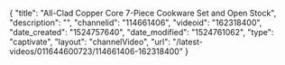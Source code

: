 {
    "title": "All-Clad Copper Core 7-Piece Cookware Set and Open Stock",
    "description": "",
    "channelid": "114661406",
    "videoid": "162318400",
    "date_created": "1524757640",
    "date_modified": "1524761062",
    "type": "captivate",
    "layout": "channelVideo",
    "url": "\/latest-videos\/011644600723\/114661406-162318400"
}
